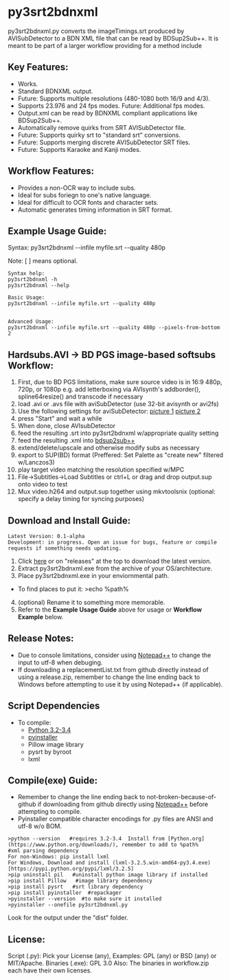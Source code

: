 # py3srt2bdnxml

py3srt2bdnxml.py converts the imageTimings.srt produced by AVISubDetector to a BDN XML file that can be read by BDSup2Sub++.
It is meant to be part of a larger workflow providing for a method include

## Key Features:

- Works.
- Standard BDNXML output.
- Future: Supports multiple resolutions (480-1080 both 16/9 and 4/3).
- Supports 23.976 and 24 fps modes. Future: Additional fps modes.
- Output.xml can be read by BDNXML compliant applications like BDSup2Sub++.
- Automatically remove quirks from SRT AVISubDetector file.
- Future: Supports quirky srt to "standard srt" conversions.
- Future: Supports merging discrete AVISubDetector SRT files.
- Future: Supports Karaoke and Kanji modes.

## Workflow Features:

- Provides a non-OCR way to include subs.
- Ideal for subs foriegn to one's native language.
- Ideal for difficult to OCR fonts and character sets.
- Automatic generates timing information in SRT format.

## Example Usage Guide:

Syntax: py3srt2bdnxml --infile myfile.srt --quality 480p

Note: [ ] means optional.

```
Syntax help:
py3srt2bdnxml -h
py3srt2bdnxml --help

Basic Usage:
py3srt2bdnxml --infile myfile.srt --quality 480p


Advanced Usage:
py3srt2bdnxml --infile myfile.srt --quality 480p --pixels-from-bottom 2

```

## Hardsubs.AVI -> BD PGS image-based softsubs Workflow:

1. First, due to BD PGS limitations, make sure source video is in 16:9 480p, 720p, or 1080p
e.g. add letterboxing via AVIsynth's addborder(), spline64resize() and transcode if necessary
2. load .avi or .avs file with aviSubDetector (use 32-bit avisynth or avi2fs)
3. Use the following settings for aviSubDetector:
[picture 1]()
[picture 2]()
4. press "Start" and wait a while
5. When done, close AVIsubDetector
6. feed the resulting .srt into py3srt2bdnxml w/appropriate quality setting
7. feed the resulting .xml into [bdsup2sub++](bdsup2sub++1.0.2_win32.exe)
8. extend/delete/upscale and otherwise modify subs as necessary
9. export to SUP(BD) format (Preffered: Set Palette as "create new" filtered w/Lanczos3)
10. play target video matching the resolution specified w/MPC
11. File->Subtitles->Load Subtitles or ctrl+L or drag and drop output.sup onto video to test
12. Mux video.h264 and output.sup together using mkvtoolsnix (optional: specify a delay timing for syncing purposes)

## Download and Install Guide:
```
Latest Version: 0.1-alpha
Development: in progress. Open an issue for bugs, feature or compile requests if something needs updating.
```
1. Click [here](//github.com/gdiaz384/py3srt2bdnxml/releases) or on "releases" at the top to download the latest version.
2. Extract py3srt2bdnxml.exe from the archive of your OS/architecture.
3. Place py3srt2bdnxml.exe in your enviornmental path.
  - To find places to put it: >echo %path%
4. (optional) Rename it to something more memorable.
6. Refer to the **Example Usage Guide** above for usage or **Workflow Example** below.

## Release Notes:
- Due to console limitations, consider using [Notepad++](//notepad-plus-plus.org/download) to change the input to utf-8 when debuging.
- If downloading a replacementList.txt from github directly instead of using a release.zip, remember to change the line ending back to Windows before attempting to use it by using Notepad++ (if applicable).

## Script Dependencies
- To compile: 
   - [Python 3.2-3.4](//www.python.org/downloads)
   - [pyinstaller](http://www.pyinstaller.org)
   - Pillow image library
   - pysrt by byroot
   - lxml

## Compile(exe) Guide:

- Remember to change the line ending back to not-broken-because-of-github if downloading from github directly using [Notepad++](//notepad-plus-plus.org/download) before attempting to compile. 
- Pyinstaller compatible character encodings for .py files are ANSI and utf-8 w/o BOM.

```
>python --version   #requires 3.2-3.4  Install from [Python.org](https://www.python.org/downloads/), remember to add to %path%
#xml parsing dependency
For non-Windows: pip install lxml
For Windows, Download and install (lxml-3.2.5.win-amd64-py3.4.exe)[https://pypi.python.org/pypi/lxml/3.2.5]
>pip uninstall pil   #uninstall python image library if installed
>pip install Pillow   #image library dependency
>pip install pysrt   #srt library dependency
>pip install pyinstaller  #repackager
>pyinstaller --version  #to make sure it installed
>pyinstaller --onefile py3srt2bdnxml.py
```
Look for the output under the "dist" folder.

## License:

Script (.py): Pick your License (any), Examples: GPL (any) or BSD (any) or MIT/Apache.
Binaries (.exe): GPL 3.0
Also: The binaries in workflow.zip each have their own licenses.
